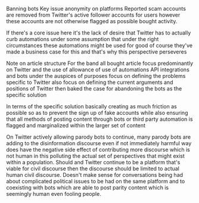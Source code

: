 Banning bots
Key issue anonymity on platforms
Reported scam accounts are removed from Twitter's active follower accounts for users however these accounts are not otherwise flagged as possible bought activity.

If there's a core issue here it's the lack of desire that Twitter has to actually curb automations under some assumption that under the right circumstances these automations might be used for good of course they've made a business case for this and that's why this perspective perseveres

Note on article structure
For the band all bought article focus predominantly on Twitter and the use of allowance of use of automations API integrations and bots under the auspices of purposes focus on defining the problems specific to Twitter also focus on defining the current arguments and positions of Twitter then baked the case for abandoning the bots as the specific solution

In terms of the specific solution basically creating as much friction as possible so as to prevent the sign up of fake accounts while also ensuring that all methods of posting content through bots or third party automation is flagged and marginalized within the larger set of content

On Twitter actively allowing parody bots to continue, many parody bots are adding to the disinformation discourse even if not immediately harmful way does have the negative side effect of contributing more discourse which is not human in this polluting the actual set of perspectives that might exist within a population. Should and Twitter continue to be a platform that's viable for civil discourse then the discourse should be limited to actual human civil discourse. Doesn't make sense for conversations being had about complicated political issues to be had on the same platform and to coexisting with bots which are able to post parity content which is seemingly human even fooling people.


